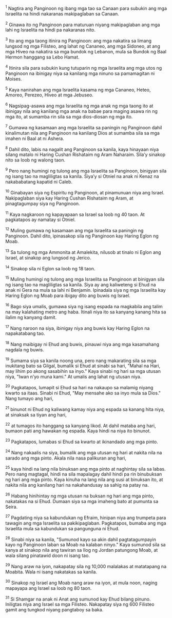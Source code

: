 <sup>1</sup>
Nagtira ang Panginoon ng ibang mga tao sa Canaan para subukin ang mga Israelita na hindi nakaranas makipaglaban sa Canaan. 

<sup>2</sup>
Ginawa ito ng Panginoon para maturuan niyang makipaglaban ang mga lahi ng Israelita na hindi pa nakaranas nito. 

<sup>3</sup>
Ito ang mga taong itinira ng Panginoon: ang mga nakatira sa limang lungsod ng mga Filisteo, ang lahat ng Cananeo, ang mga Sidoneo, at ang mga Hiveo na nakatira sa mga bundok ng Lebanon, mula sa Bundok ng Baal Hermon hanggang sa Lebo Hamat. 

<sup>4</sup>
Itinira sila para subukin kung tutuparin ng mga Israelita ang mga utos ng Panginoon na ibinigay niya sa kanilang mga ninuno sa pamamagitan ni Moises. 

<sup>5</sup>
Kaya nanirahan ang mga Israelita kasama ng mga Cananeo, Heteo, Amoreo, Perezeo, Hiveo at mga Jebuseo. 

<sup>6</sup>
Nagsipag-asawa ang mga Israelita ng mga anak ng mga taong ito at ibinigay nila ang kanilang mga anak na babae para maging asawa rin ng mga ito, at sumamba rin sila sa mga dios-diosan ng mga ito.

<sup>7</sup>
Gumawa ng kasamaan ang mga Israelita sa paningin ng Panginoon dahil kinalimutan nila ang Panginoon na kanilang Dios at sumamba sila sa mga imahen ni Baal at ni Ashera. 

<sup>8</sup>
Dahil dito, labis na nagalit ang Panginoon sa kanila, kaya hinayaan niya silang matalo ni Haring Cushan Rishataim ng Aram Naharaim. Silaʼy sinakop nito sa loob ng walong taon. 

<sup>9</sup>
Pero nang humingi ng tulong ang mga Israelita sa Panginoon, binigyan sila ng isang tao na magliligtas sa kanila. Siyaʼy si Otniel na anak ni Kenaz na nakababatang kapatid ni Caleb. 

<sup>10</sup>
Ginabayan siya ng Espiritu ng Panginoon, at pinamunuan niya ang Israel. Nakipaglaban siya kay Haring Cushan Rishataim ng Aram, at pinagtagumpay siya ng Panginoon. 

<sup>11</sup>
Kaya nagkaroon ng kapayapaan sa Israel sa loob ng 40 taon. At pagkatapos ay namatay si Otniel.

<sup>12</sup>
Muling gumawa ng kasamaan ang mga Israelita sa paningin ng Panginoon. Dahil dito, ipinasakop sila ng Panginoon kay Haring Eglon ng Moab. 

<sup>13</sup>
Sa tulong ng mga Ammonita at Amalekita, nilusob at tinalo ni Eglon ang Israel, at sinakop ang lungsod ng Jerico. 

<sup>14</sup>
Sinakop sila ni Eglon sa loob ng 18 taon. 

<sup>15</sup>
Muling humingi ng tulong ang mga Israelita sa Panginoon at binigyan sila ng isang tao na magliligtas sa kanila. Siya ay ang kaliweteng si Ehud na anak ni Gera na mula sa lahi ni Benjamin. Ipinadala siya ng mga Israelita kay Haring Eglon ng Moab para ibigay dito ang buwis ng Israel. 

<sup>16</sup>
Bago siya umalis, gumawa siya ng isang espada na magkabila ang talim na may kalahating metro ang haba. Itinali niya ito sa kanyang kanang hita sa ilalim ng kanyang damit. 

<sup>17</sup>
Nang naroon na siya, ibinigay niya ang buwis kay Haring Eglon na napakatabang tao. 

<sup>18</sup>
Nang maibigay ni Ehud ang buwis, pinauwi niya ang mga kasamahang nagdala ng buwis. 

<sup>19</sup>
Sumama siya sa kanila noong una, pero nang makarating sila sa mga inukitang bato sa Gilgal, bumalik si Ehud at sinabi sa hari, "Mahal na Hari, may lihim po akong sasabihin sa inyo." Kaya sinabi ng hari sa mga utusan niya, "Iwan nʼyo muna kami." At umalis ang lahat ng utusan niya. 

<sup>20</sup>
Pagkatapos, lumapit si Ehud sa hari na nakaupo sa malamig niyang kwarto sa itaas. Sinabi ni Ehud, "May mensahe ako sa inyo mula sa Dios." Nang tumayo ang hari, 

<sup>21</sup>
binunot ni Ehud ng kaliwang kamay niya ang espada sa kanang hita niya, at sinaksak sa tiyan ang hari, 

<sup>22</sup>
at tumagos ito hanggang sa kanyang likod. At dahil mataba ang hari, bumaon pati ang hawakan ng espada. Kaya hindi na niya ito binunot. 

<sup>23</sup>
Pagkatapos, lumabas si Ehud sa kwarto at ikinandado ang mga pinto. 

<sup>24</sup>
Nang nakaalis na siya, bumalik ang mga utusan ng hari at nakita nila na sarado ang mga pinto. Akala nila nasa palikuran ang hari, 

<sup>25</sup>
kaya hindi na lang nila binuksan ang mga pinto at naghintay sila sa labas. Pero nang magtagal, hindi na sila mapalagay dahil hindi pa rin binubuksan ng hari ang mga pinto. Kaya kinuha na lang nila ang susi at binuksan ito, at nakita nila ang kanilang hari na nakahandusay sa sahig na patay na. 

<sup>26</sup>
Habang hinihintay ng mga utusan na buksan ng hari ang mga pinto, nakatakas na si Ehud. Dumaan siya sa mga imaheng bato at pumunta sa Seira. 

<sup>27</sup>
Pagdating niya sa kabundukan ng Efraim, hinipan niya ang trumpeta para tawagin ang mga Israelita sa pakikipaglaban. Pagkatapos, bumaba ang mga Israelita mula sa kabundukan sa pangunguna ni Ehud. 

<sup>28</sup>
Sinabi niya sa kanila, "Sumunod kayo sa akin dahil pagtatagumpayin kayo ng Panginoon laban sa Moab na kalaban ninyo." Kaya sumunod sila sa kanya at sinakop nila ang tawiran sa Ilog ng Jordan patungong Moab, at wala silang pinatawid doon ni isang tao. 

<sup>29</sup>
Nang araw na iyon, nakapatay sila ng 10,000 malalakas at matatapang na Moabita. Wala ni isang nakatakas sa kanila. 

<sup>30</sup>
Sinakop ng Israel ang Moab nang araw na iyon, at mula noon, naging mapayapa ang Israel sa loob ng 80 taon.

<sup>31</sup>
Si Shamgar na anak ni Anat ang sumunod kay Ehud bilang pinuno. Iniligtas niya ang Israel sa mga Filisteo. Nakapatay siya ng 600 Filisteo gamit ang tungkod niyang pangtaboy sa baka.